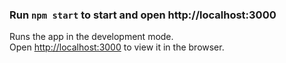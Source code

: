 

### Run `npm start` to start and open http://localhost:3000

Runs the app in the development mode.<br>
Open [http://localhost:3000](http://localhost:3000) to view it in the browser.
